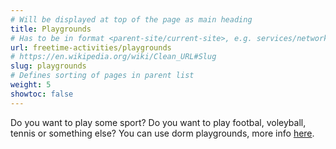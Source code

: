 ```yaml
---
# Will be displayed at top of the page as main heading
title: Playgrounds
# Has to be in format <parent-site/current-site>, e.g. services/network (notice missing slash at the beginning)
url: freetime-activities/playgrounds
# https://en.wikipedia.org/wiki/Clean_URL#Slug
slug: playgrounds
# Defines sorting of pages in parent list
weight: 5
showtoc: false
---
```


Do you want to play some sport?
Do you want to play footbal, voleyball, tennis or something else?
You can use dorm playgrounds, more info [here](https://www.suz.cvut.cz/en/commercial-services/lease-sports-facilities).

